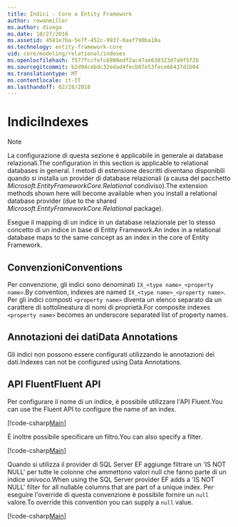 ```yaml
---
title: Indici - Core a Entity Framework
author: rowanmiller
ms.author: divega
ms.date: 10/27/2016
ms.assetid: 4581e7ba-5e7f-452c-9937-0aaf790ba10a
ms.technology: entity-framework-core
uid: core/modeling/relational/indexes
ms.openlocfilehash: f577fccfefc6908edf2ac47ae630323d7a9f5f2b
ms.sourcegitcommit: b2d94cebdc32edad4fecb07e53fece66437d1b04
ms.translationtype: MT
ms.contentlocale: it-IT
ms.lasthandoff: 02/28/2018
---
```

# <a name="indexes"></a><span data-ttu-id="18ca0-102">Indici</span><span class="sxs-lookup"><span data-stu-id="18ca0-102">Indexes</span></span>

> [!NOTE]  
> <span data-ttu-id="18ca0-103">La configurazione di questa sezione è applicabile in generale ai database relazionali.</span><span class="sxs-lookup"><span data-stu-id="18ca0-103">The configuration in this section is applicable to relational databases in general.</span></span> <span data-ttu-id="18ca0-104">I metodi di estensione descritti diventano disponibili quando si installa un provider di database relazionali (a causa del pacchetto *Microsoft.EntityFrameworkCore.Relational* condiviso).</span><span class="sxs-lookup"><span data-stu-id="18ca0-104">The extension methods shown here will become available when you install a relational database provider (due to the shared *Microsoft.EntityFrameworkCore.Relational* package).</span></span>

<span data-ttu-id="18ca0-105">Esegue il mapping di un indice in un database relazionale per lo stesso concetto di un indice in base di Entity Framework.</span><span class="sxs-lookup"><span data-stu-id="18ca0-105">An index in a relational database maps to the same concept as an index in the core of Entity Framework.</span></span>

## <a name="conventions"></a><span data-ttu-id="18ca0-106">Convenzioni</span><span class="sxs-lookup"><span data-stu-id="18ca0-106">Conventions</span></span>

<span data-ttu-id="18ca0-107">Per convenzione, gli indici sono denominati `IX_<type name>_<property name>`.</span><span class="sxs-lookup"><span data-stu-id="18ca0-107">By convention, indexes are named `IX_<type name>_<property name>`.</span></span> <span data-ttu-id="18ca0-108">Per gli indici composti `<property name>` diventa un elenco separato da un carattere di sottolineatura di nomi di proprietà.</span><span class="sxs-lookup"><span data-stu-id="18ca0-108">For composite indexes `<property name>` becomes an underscore separated list of property names.</span></span>

## <a name="data-annotations"></a><span data-ttu-id="18ca0-109">Annotazioni dei dati</span><span class="sxs-lookup"><span data-stu-id="18ca0-109">Data Annotations</span></span>

<span data-ttu-id="18ca0-110">Gli indici non possono essere configurati utilizzando le annotazioni dei dati.</span><span class="sxs-lookup"><span data-stu-id="18ca0-110">Indexes can not be configured using Data Annotations.</span></span>

## <a name="fluent-api"></a><span data-ttu-id="18ca0-111">API Fluent</span><span class="sxs-lookup"><span data-stu-id="18ca0-111">Fluent API</span></span>

<span data-ttu-id="18ca0-112">Per configurare il nome di un indice, è possibile utilizzare l'API Fluent.</span><span class="sxs-lookup"><span data-stu-id="18ca0-112">You can use the Fluent API to configure the name of an index.</span></span>

[!code-csharp[Main](../../../../samples/core/Modeling/FluentAPI/Samples/Relational/IndexName.cs?name=Model&highlight=9)]

<span data-ttu-id="18ca0-113">È inoltre possibile specificare un filtro.</span><span class="sxs-lookup"><span data-stu-id="18ca0-113">You can also specify a filter.</span></span>

[!code-csharp[Main](../../../../samples/core/Modeling/FluentAPI/Samples/Relational/IndexFilter.cs?name=Model&highlight=9)]

<span data-ttu-id="18ca0-114">Quando si utilizza il provider di SQL Server EF aggiunge filtrare un 'IS NOT NULL' per tutte le colonne che ammettono valori null che fanno parte di un indice univoco.</span><span class="sxs-lookup"><span data-stu-id="18ca0-114">When using the SQL Server provider EF adds a 'IS NOT NULL' filter for all nullable columns that are part of a unique index.</span></span> <span data-ttu-id="18ca0-115">Per eseguire l'override di questa convenzione è possibile fornire un `null` valore.</span><span class="sxs-lookup"><span data-stu-id="18ca0-115">To override this convention you can supply a `null` value.</span></span>

[!code-csharp[Main](../../../../samples/core/Modeling/FluentAPI/Samples/Relational/IndexNoFilter.cs?name=Model&highlight=10)]

